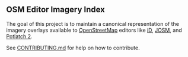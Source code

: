 ## OSM Editor Imagery Index

The goal of this project is to maintain a canonical representation of the imagery
overlays available to [OpenStreetMap](http://www.openstreetmap.org/) editors like
[iD](https://github.com/systemed/iD), [JOSM](http://josm.openstreetmap.de/), and
[Potlatch 2](https://github.com/systemed/potlatch2).

See [CONTRIBUTING.md](CONTRIBUTING.md) for help on how to contribute.

